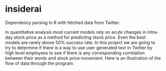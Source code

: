 # insiderai
Dependency parsing in R with fetched data from Twitter.

In quantitative analysis most current models rely on acute changes in intra-day stock price as a method for predicting stock price. Even the best models are rarely above 50% success rate. In this project we are going to try to determine if there is a way to use user generated text in Twitter by high level employees to see if there is any corresponding correlation between their words and stock price movement. Here is an illustration of the flow of data through the program:
